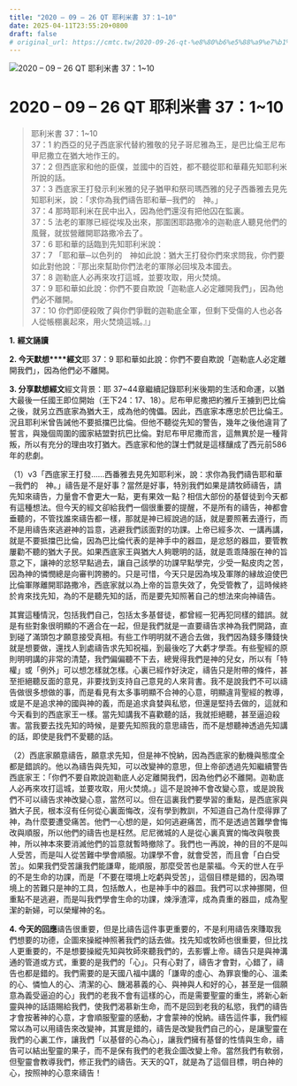 ```yaml
---
title: "2020 – 09 – 26 QT 耶利米書 37：1~10"
date: 2025-04-11T23:55:20+0800
draft: false
# original_url: https://cmtc.tw/2020-09-26-qt-%e8%80%b6%e5%88%a9%e7%b1%b3%e6%9b%b8-37%ef%bc%9a110
---
```


![2020 – 09 – 26 QT 耶利米書 37：1\~10](/images/qt.jpg   "2020 – 09 – 26 QT 耶利米書 37：1\~10")

# 2020 – 09 – 26 QT 耶利米書 37：1\~10

> 耶利米書 37：1\~10  
> 37：1 約西亞的兒子西底家代替約雅敬的兒子哥尼雅為王，是巴比倫王尼布甲尼撒立在猶大地作王的。  
> 37：2 但西底家和他的臣僕，並國中的百姓，都不聽從耶和華藉先知耶利米所說的話。  
> 37：3 西底家王打發示利米雅的兒子猶甲和祭司瑪西雅的兒子西番雅去見先知耶利米，說：「求你為我們禱告耶和華─我們的　神。」  
> 37：4 那時耶利米在民中出入，因為他們還沒有把他囚在監裏。  
> 37：5 法老的軍隊已經從埃及出來，那圍困耶路撒冷的迦勒底人聽見他們的風聲，就拔營離開耶路撒冷去了。  
> 37：6 耶和華的話臨到先知耶利米說：  
> 37：7 「耶和華─以色列的　神如此說：猶大王打發你們來求問我，你們要如此對他說：『那出來幫助你們法老的軍隊必回埃及本國去。  
> 37：8 迦勒底人必再來攻打這城，並要攻取，用火焚燒。  
> 37：9 耶和華如此說：你們不要自欺說「迦勒底人必定離開我們」，因為他們必不離開。  
> 37：10 你們即便殺敗了與你們爭戰的迦勒底全軍，但剩下受傷的人也必各人從帳棚裏起來，用火焚燒這城。』」

**1.** **經文誦讀**

**2. 今天默想****經文**耶 37：9 耶和華如此說：你們不要自欺說「迦勒底人必定離開我們」，因為他們必不離開。

**3. 分享默想經文**經文背景：耶 37\~44章繼續記錄耶利米後期的生活和命運，以猶大最後一任國王即位開始（王下24：17、18）。尼布甲尼撒把約雅斤王擄到巴比倫之後，就另立西底家為猶大王，成為他的傀儡。因此，西底家本應忠於巴比倫王。況且耶利米曾告誡他不要抵擋巴比倫。但他不聽從先知的警告，幾年之後他違背了誓言，與幾個周圍的國家結盟對抗巴比倫。對尼布甲尼撒而言，這無異於是一種背叛，所以有充分的理由攻打猶大。西底家和他的謀士們就是這樣釀成了西元前586年的悲劇。

（1）v3「西底家王打發……西番雅去見先知耶利米，說：求你為我們禱告耶和華─我們的　神。」禱告是不是好事？當然是好事，特別我們如果是請牧師禱告，請先知來禱告，力量會不會更大一點，更有果效一點？相信大部份的基督徒到今天都有這種想法。但今天的經文卻給我們一個很重要的提醒，不是所有的禱告，神都會垂聽的，不管找誰來禱告都一樣，那就是神已經說過的話，就是要照著去遵行，而不是用禱告來逃避神的旨意，逃避我們該面對的功課。上帝已經多次、一講再講，就是不要抵擋巴比倫，因為巴比倫代表的是神手中的器皿，是忿怒的器皿，要管教屢勸不聽的猶大子民。如果西底家王與猶大人夠聰明的話，就是乖乖降服在神的旨意之下，讓神的忿怒早點過去，讓自己該學的功課早點學完，少受一點皮肉之苦，因為神的憐憫總是向審判誇勝的。只是可惜，今天只是因為埃及軍隊的縁故迫使巴比倫軍隊離開耶路撒冷，西底家就以為上帝的旨意失效了，免受管教了，這時候終於肯來找先知，為的不是聽先知的話，而是要先知照著自己的想法來向神禱告。

其實這種情況，包括我們自己，包括太多基督徒，都曾經一犯再犯同樣的錯誤。就是有些對象很明顯的不適合在一起，但是我們就是一直要禱告求神為我們開路，直到碰了滿頭包才願意接受真相。有些工作明明就不適合去做，我們因為錢多賺錢快就是想要做，還找人到處禱告求先知祝福，到最後吃了大虧才學乖。有些聖經的原則明明講的非常的清楚，我們偏偏聽不下去，總覺得我們是神的兒女，所以有「特權」或「例外」可以想怎樣就怎樣。心裏已經作好決定，禱告只是附帶的條件，甚至拒絕聽反面的意見，非要找到支持自己意見的人來背書。我不是說我們不可以禱告做很多想做的事，而是看見有太多事明顯不合神的心意，明顯違背聖經的教導，或是不是追求神的國與神的義，而是追求貪婪與私慾，但還是堅持去做的，這就和今天看到的西底家王一樣。當先知講我不喜歡聽的話，我就拒絕聽，甚至逼迫殺害。當我要去找先知的時候，是要先知照我的意思禱告，而不是想聽神透過先知講的話，即使是我們不愛聽的話。

（2）西底家願意禱告，願意求先知，但是神不悅納，因為西底家的動機與態度全都是錯誤的。他以為禱告與先知，可以改變神的意思，但上帝卻透過先知繼續警告西底家王：「你們不要自欺說迦勒底人必定離開我們，因為他們必不離開。迦勒底人必再來攻打這城，並要攻取，用火焚燒。」這不是說神不會改變心意，或是說我們不可以禱告求神改變心意，當然可以。但在這裏我們要學習的重點，是西底家與猶大子民，根本沒有任何從心裏面悔改，沒有學到教訓，不知道自己為什麼得罪了神，為什麼要遭受痛苦。他們一心想的是，如何逃避痛苦，而不是透過苦難學會悔改與順服，所以他們的禱告也是枉然。尼尼微城的人是從心裏真實的悔改與敬畏神，所以神本來要消滅他們的旨意就暫時撤除了。我們也一再說，神的目的不是叫人受苦，而是叫人從苦難中學會順服。功課學不會，就會受苦，而且會「白白受苦」。如果我們受苦讓我們能謙卑，能順服，那麼受苦也是蒙福。今天的世人在乎的不是生命的功課，而是「不要在環境上吃虧與受苦」，這個目標是錯的，因為環境上的苦難只是神的工具，包括敵人，也是神手中的器皿。我們可以求神挪開，但重點不是逃避，而是叫我們學會生命的功課，煉淨渣滓，成為貴重的器皿，成為聖潔的新婦，可以榮耀神的名。

**4. 今天的回應**禱告很重要，但是比禱告這件事更重要的，不是利用禱告來賺取我們想要的功德，企圖來操縱神照著我們的話去做。找先知或牧師也很重要，但比找人更重要的，不是想要操縱先知與牧師來聽我們的，去影響上帝。禱告只是與神溝通的管道或方式，重要的是我們的「心」。只有心對了，禱告才會對，心錯了，禱告也都是錯的。我們需要的是天國八福中講的「謙卑的虛心、為罪哀慟的心、溫柔的心、憐恤人的心、清潔的心、饑渴慕義的心、與神與人和好的心，甚至是一個願意為義受逼迫的心」我們的老我不會有這樣的心，而是需要聖靈的重生，將新心新靈與神的話語賜給我們，使我們渴慕新生命，而不是回到老我的私慾，我們的禱告才會按著神的心意，才會順服聖靈的感動，才會蒙神的悅納。禱告這件事，我們經常以為可以用禱告來改變神，其實是錯的，禱告是改變我們自己的心，是讓聖靈在我們的心裏工作，讓我們「以基督的心為心」，讓我們擁有基督的性情與生命，禱告可以結出聖靈的果子，而不是保有我們的老我企圖改變上帝。當然我們有軟弱，但聖靈會教導我們，修正我們的禱告。天天的QT，就是為了這個目標，明白神的心，按照神的心意來禱告！